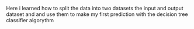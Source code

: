 Here i learned how to split the data into two datasets the input and output dataset and and use them to make my first prediction with the decision tree classifier algorythm
